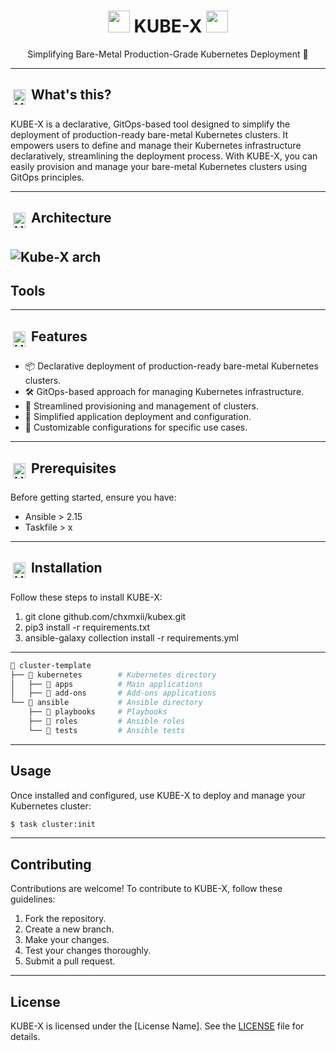 <div align="center">
  
#  <img src="https://media.giphy.com/media/3o7aD2d7hy9ktXNDP2/giphy.gif" width="35"> KUBE-X  <img src="https://media.giphy.com/media/3o7aD2d7hy9ktXNDP2/giphy.gif" width="35">
Simplifying Bare-Metal Production-Grade Kubernetes Deployment 🚀
</div>

---
##  <img src="https://upload.wikimedia.org/wikipedia/commons/thumb/3/35/Tux.svg/640px-Tux.svg.png" alt="UNIX Like Systems" width="20" height="25"  style="vertical-align:top; margin:4px"> What's this?

KUBE-X is a declarative, GitOps-based tool designed to simplify the deployment of production-ready bare-metal Kubernetes clusters. It empowers users to define and manage their Kubernetes infrastructure declaratively, streamlining the deployment process. With KUBE-X, you can easily provision and manage your bare-metal Kubernetes clusters using GitOps principles.

---
## <img src="https://upload.wikimedia.org/wikipedia/commons/thumb/3/35/Tux.svg/640px-Tux.svg.png" alt="UNIX Like Systems" width="20" height="25"  style="vertical-align:top; margin:4px"> Architecture
![Kube-X arch](arch.png)
---
## Tools

---
## <img src="https://upload.wikimedia.org/wikipedia/commons/thumb/3/35/Tux.svg/640px-Tux.svg.png" alt="UNIX Like Systems" width="20" height="25"  style="vertical-align:top; margin:4px"> Features

- 📦 Declarative deployment of production-ready bare-metal Kubernetes clusters.
- 🛠️ GitOps-based approach for managing Kubernetes infrastructure.
- 🔄 Streamlined provisioning and management of clusters.
- 🚀 Simplified application deployment and configuration.
- 🔧 Customizable configurations for specific use cases.

---

## <img src="https://upload.wikimedia.org/wikipedia/commons/thumb/3/35/Tux.svg/640px-Tux.svg.png" alt="UNIX Like Systems" width="20" height="25"  style="vertical-align:top; margin:4px"> Prerequisites

Before getting started, ensure you have:

- Ansible > 2.15
- Taskfile > x

---

## <img src="https://upload.wikimedia.org/wikipedia/commons/thumb/3/35/Tux.svg/640px-Tux.svg.png" alt="UNIX Like Systems" width="20" height="25"  style="vertical-align:top; margin:4px"> Installation

Follow these steps to install KUBE-X:

1. git clone github.com/chxmxii/kubex.git
2. pip3 install -r requirements.txt
3. ansible-galaxy collection install -r requirements.yml

---

```sh
📁 cluster-template
├── 📁 kubernetes        # Kubernetes directory
│   ├── 📁 apps          # Main applications
│   ├── 📁 add-ons       # Add-ons applications
└── 📁 ansible           # Ansible directory 
    ├── 📁 playbooks     # Playbooks
    ├── 📁 roles         # Ansible roles
    └── 📁 tests         # Ansible tests
```
---
## Usage

Once installed and configured, use KUBE-X to deploy and manage your Kubernetes cluster:

```bash
$ task cluster:init
```
---
## Contributing

Contributions are welcome! To contribute to KUBE-X, follow these guidelines:

1. Fork the repository.
2. Create a new branch.
3. Make your changes.
4. Test your changes thoroughly.
5. Submit a pull request.

---

## License

KUBE-X is licensed under the [License Name]. See the [LICENSE](LICENSE) file for details.


